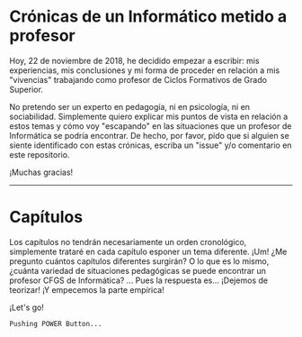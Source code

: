 
# Crónicas de un Informático metido a profesor

Hoy, 22 de noviembre de 2018, he decidido empezar a escribir: mis experiencias, mis conclusiones y mi forma de proceder en relación a mis "vivencias" trabajando como profesor de Ciclos Formativos de Grado Superior.

No pretendo ser un experto en pedagogía, ni en psicología, ni en sociabilidad. Simplemente quiero explicar mis puntos de vista en relación a estos temas y cómo voy "escapando" en las situaciones que un profesor de Informática se podría encontrar. 
De hecho, por favor, pido que si alguien se siente identificado con estas crónicas, escriba un "issue" y/o comentario en este repositorio.

¡Muchas gracias!

---

# Capítulos

Los capítulos no tendrán necesariamente un orden cronológico, simplemente trataré en cada capítulo esponer un tema diferente. ¡Um! ¿Me pregunto cuántos capítulos diferentes surgirán?
O lo que es lo  mismo, ¿cuánta variedad de situaciones pedagógicas se puede encontrar un profesor CFGS de Informática? ... Pues la respuesta es...
¡Dejemos de teorizar! ¡Y empecemos la parte empírica!

¡Let's go!

```
Pushing POWER Button...
```


